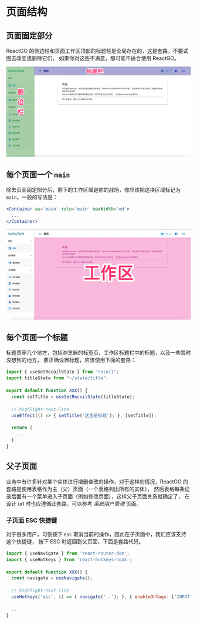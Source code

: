 # 页面结构

## 页面固定部分

ReactGO 的侧边栏和页面工作区顶部的标题栏是全局存在的，这是套路，不要试图去改变或删除它们，
如果你对这些不满意，那可能不适合使用 ReactGO。

![固定区域](/img/页面固定区域.jpg)

## 每个页面一个 `main`

除去页面固定部分后，剩下的工作区域是你的战场，你应该把这块区域标记为 `main`，一般的写法是：

```jsx
<Container as='main' role='main' maxWidth='md'>
  ...
</Container>
```

![工作区](/img/页面工作区.jpg)

## 每个页面一个标题

标题贯穿几个地方，包括浏览器的标签页、工作区标题栏中的标题，以及一些暂时没想到的地方，
要正确设置标题，应该使用下面的套路：

```jsx
import { useSetRecoilState } from "recoil";
import titleState from "~/state/title";

export default function XXX() {
  const setTitle = useSetRecoilState(titleState);

  // highlight-next-line
  useEffect(() => { setTitle('这里是标题'); }, [setTitle]);

  return (
    ...
  )
}
```

## 父子页面

业务中有许多针对某个实体进行增删查改的操作，对于这样的情况，ReactGO
的套路是使用表格作为主（父）页面（一个表格列出所有的实体），
然后表格每条记录后面有一个菜单进入子页面（例如修改页面），这样父子页面关系就确定了，
在设计 url 时也应遵循此套路，可以参考 *系统用户管理* 页面。

### 子页面 ESC 快捷键

对于很多用户，习惯按下 `ESC` 取消当前的操作，因此在子页面中，我们应该支持这个快捷键，
按下 ESC 时返回到父页面，下面是套路代码。

```jsx
import { useNavigate } from 'react-router-dom';
import { useHotkeys } from 'react-hotkeys-hook';

export default function XXX() {
  const navigate = useNavigate();

  // highlight-next-line
  useHotkeys('esc', () => { navigate('..'); }, { enableOnTags: ["INPUT"] });

  ...
}
```
